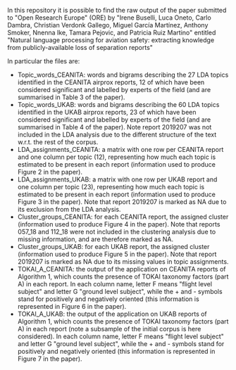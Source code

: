 In this repository it is possible to find the raw output of the paper submitted to "Open Research Europe" (ORE) by "Irene Buselli, Luca Oneto, Carlo Dambra, Christian Verdonk Gallego, Miguel García Martínez, Anthony Smoker, Nnenna Ike, Tamara Pejovic, and Patricia Ruiz Martino" entitled "Natural language processing for aviation safety: extracting knowledge from publicly-available loss of separation reports"

In particular the files are:
- Topic_words_CEANITA: words and bigrams describing the 27 LDA topics identified in the CEANITA airprox reports, 12 of which have been considered significant and labelled by experts of the field (and are summarised in Table 3 of the paper). 
- Topic_words_UKAB: words and bigrams describing the 60 LDA topics identified in the UKAB airprox reports, 23 of which have been considered significant and labelled by experts of the field (and are summarised in Table 4 of the paper). Note report 2019207 was not included in the LDA analysis due to the different structure of the text w.r.t. the rest of the corpus.
- LDA_assignments_CEANITA: a matrix with one row per CEANITA report and one column per topic (12), representing how much each topic is estimated to be present in each report (information used to produce Figure 2 in the paper).
- LDA_assignments_UKAB: a matrix with one row per UKAB report and one column per topic (23), representing how much each topic is estimated to be present in each report (information used to produce Figure 3 in the paper). Note that report 2019207 is marked as NA due to its exclusion from the LDA analysis.
- Cluster_groups_CEANITA: for each CEANITA report, the assigned cluster (information used to produce Figure 4 in the paper). Note that reports 057_18 and 112_18 were not included in the clustering analysis due to missing information, and are therefore marked as NA.
- Cluster_groups_UKAB: for each UKAB report, the assigned cluster (information used to produce Figure 5 in the paper). Note that report 2019207 is marked as NA due to its missing values in topic assignments.
- TOKAI_A_CEANITA: the output of the application on CEANITA reports of Algorithm 1, which counts the presence of TOKAI taxonomy factors (part A) in each report. In each column name, letter F means "flight level subject" and letter G "ground level subject", while the + and - symbols stand for positively and negatively oriented (this information is represented in Figure 6 in the paper).
- TOKAI_A_UKAB: the output of the application on UKAB reports of Algorithm 1, which counts the presence of TOKAI taxonomy factors (part A) in each report (note a subsample of the initial corpus is here considered). In each column name, letter F means "flight level subject" and letter G "ground level subject", while the + and - symbols stand for positively and negatively oriented (this information is represented in Figure 7 in the paper).
